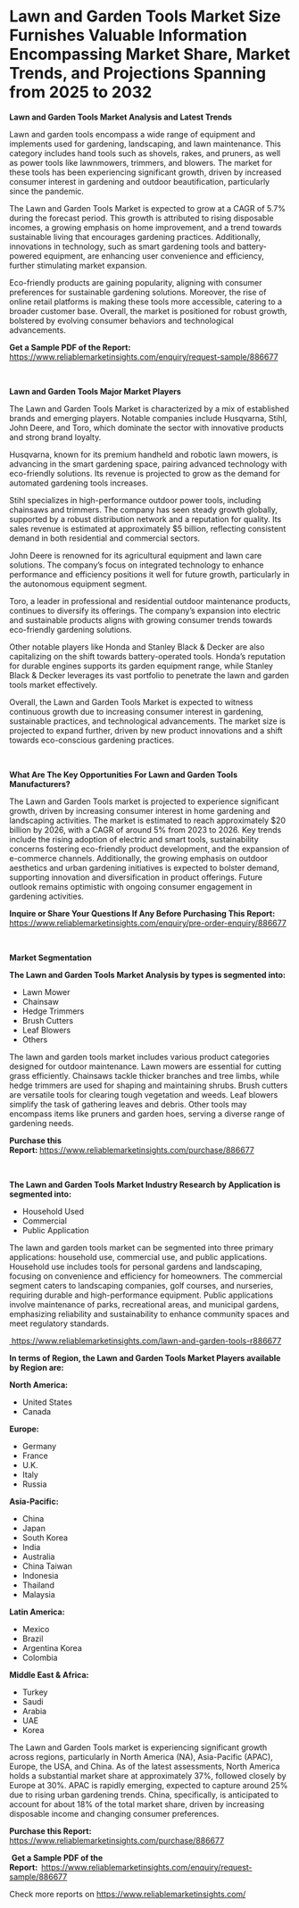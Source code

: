 <p><h1>Lawn and Garden Tools Market Size Furnishes Valuable Information Encompassing Market Share, Market Trends, and Projections Spanning from 2025 to 2032</h1></p><p><strong>Lawn and Garden Tools Market Analysis and Latest Trends</strong></p>
<p><p>Lawn and garden tools encompass a wide range of equipment and implements used for gardening, landscaping, and lawn maintenance. This category includes hand tools such as shovels, rakes, and pruners, as well as power tools like lawnmowers, trimmers, and blowers. The market for these tools has been experiencing significant growth, driven by increased consumer interest in gardening and outdoor beautification, particularly since the pandemic.</p><p>The Lawn and Garden Tools Market is expected to grow at a CAGR of 5.7% during the forecast period. This growth is attributed to rising disposable incomes, a growing emphasis on home improvement, and a trend towards sustainable living that encourages gardening practices. Additionally, innovations in technology, such as smart gardening tools and battery-powered equipment, are enhancing user convenience and efficiency, further stimulating market expansion.</p><p>Eco-friendly products are gaining popularity, aligning with consumer preferences for sustainable gardening solutions. Moreover, the rise of online retail platforms is making these tools more accessible, catering to a broader customer base. Overall, the market is positioned for robust growth, bolstered by evolving consumer behaviors and technological advancements.</p></p>
<p><strong>Get a Sample PDF of the Report:&nbsp;</strong> <a href="https://www.reliablemarketinsights.com/enquiry/request-sample/886677?utm_campaign=2449&utm_medium=2&utm_source=Github&utm_content=ia&utm_term=17022025&utm_id=lawn-and-garden-tools">https://www.reliablemarketinsights.com/enquiry/request-sample/886677</a></p>
<p>&nbsp;</p>
<p><strong>Lawn and Garden Tools Major Market Players</strong></p>
<p><p>The Lawn and Garden Tools Market is characterized by a mix of established brands and emerging players. Notable companies include Husqvarna, Stihl, John Deere, and Toro, which dominate the sector with innovative products and strong brand loyalty. </p><p>Husqvarna, known for its premium handheld and robotic lawn mowers, is advancing in the smart gardening space, pairing advanced technology with eco-friendly solutions. Its revenue is projected to grow as the demand for automated gardening tools increases.</p><p>Stihl specializes in high-performance outdoor power tools, including chainsaws and trimmers. The company has seen steady growth globally, supported by a robust distribution network and a reputation for quality. Its sales revenue is estimated at approximately $5 billion, reflecting consistent demand in both residential and commercial sectors.</p><p>John Deere is renowned for its agricultural equipment and lawn care solutions. The company’s focus on integrated technology to enhance performance and efficiency positions it well for future growth, particularly in the autonomous equipment segment.</p><p>Toro, a leader in professional and residential outdoor maintenance products, continues to diversify its offerings. The company’s expansion into electric and sustainable products aligns with growing consumer trends towards eco-friendly gardening solutions.</p><p>Other notable players like Honda and Stanley Black & Decker are also capitalizing on the shift towards battery-operated tools. Honda’s reputation for durable engines supports its garden equipment range, while Stanley Black & Decker leverages its vast portfolio to penetrate the lawn and garden tools market effectively.</p><p>Overall, the Lawn and Garden Tools Market is expected to witness continuous growth due to increasing consumer interest in gardening, sustainable practices, and technological advancements. The market size is projected to expand further, driven by new product innovations and a shift towards eco-conscious gardening practices.</p></p>
<p>&nbsp;</p>
<p><strong>What Are The Key Opportunities For Lawn and Garden Tools Manufacturers?</strong></p>
<p><p>The Lawn and Garden Tools market is projected to experience significant growth, driven by increasing consumer interest in home gardening and landscaping activities. The market is estimated to reach approximately $20 billion by 2026, with a CAGR of around 5% from 2023 to 2026. Key trends include the rising adoption of electric and smart tools, sustainability concerns fostering eco-friendly product development, and the expansion of e-commerce channels. Additionally, the growing emphasis on outdoor aesthetics and urban gardening initiatives is expected to bolster demand, supporting innovation and diversification in product offerings. Future outlook remains optimistic with ongoing consumer engagement in gardening activities.</p></p>
<p><strong>Inquire or Share Your Questions If Any Before Purchasing This Report:</strong> <a href="https://www.reliablemarketinsights.com/enquiry/pre-order-enquiry/886677?utm_campaign=2449&utm_medium=2&utm_source=Github&utm_content=ia&utm_term=17022025&utm_id=lawn-and-garden-tools">https://www.reliablemarketinsights.com/enquiry/pre-order-enquiry/886677</a></p>
<p>&nbsp;</p>
<p><strong>Market Segmentation</strong></p>
<p><strong>The Lawn and Garden Tools Market Analysis by types is segmented into:</strong></p>
<p><ul><li>Lawn Mower</li><li>Chainsaw</li><li>Hedge Trimmers</li><li>Brush Cutters</li><li>Leaf Blowers</li><li>Others</li></ul></p>
<p><p>The lawn and garden tools market includes various product categories designed for outdoor maintenance. Lawn mowers are essential for cutting grass efficiently. Chainsaws tackle thicker branches and tree limbs, while hedge trimmers are used for shaping and maintaining shrubs. Brush cutters are versatile tools for clearing tough vegetation and weeds. Leaf blowers simplify the task of gathering leaves and debris. Other tools may encompass items like pruners and garden hoes, serving a diverse range of gardening needs.</p></p>
<p><strong>Purchase this Report:&nbsp;</strong><a href="https://www.reliablemarketinsights.com/purchase/886677?utm_campaign=2449&utm_medium=2&utm_source=Github&utm_content=ia&utm_term=17022025&utm_id=lawn-and-garden-tools">https://www.reliablemarketinsights.com/purchase/886677</a></p>
<p>&nbsp;</p>
<p><strong>The Lawn and Garden Tools Market Industry Research by Application is segmented into:</strong></p>
<p><ul><li>Household Used</li><li>Commercial</li><li>Public Application</li></ul></p>
<p><p>The lawn and garden tools market can be segmented into three primary applications: household use, commercial use, and public applications. Household use includes tools for personal gardens and landscaping, focusing on convenience and efficiency for homeowners. The commercial segment caters to landscaping companies, golf courses, and nurseries, requiring durable and high-performance equipment. Public applications involve maintenance of parks, recreational areas, and municipal gardens, emphasizing reliability and sustainability to enhance community spaces and meet regulatory standards.</p></p>
<p><a href="https://www.reliablemarketinsights.com/lawn-and-garden-tools-r886677?utm_campaign=2449&utm_medium=2&utm_source=Github&utm_content=ia&utm_term=17022025&utm_id=lawn-and-garden-tools">&nbsp;https://www.reliablemarketinsights.com/lawn-and-garden-tools-r886677</a></p>
<p><strong>In terms of Region, the Lawn and Garden Tools Market Players available by Region are:</strong></p>
<p>
    <p> <strong> North America: </strong>
        <ul>
            <li>United States</li>
            <li>Canada</li>
        </ul>
        </p> 
    <p> <strong> Europe: </strong>
        <ul>
            <li>Germany</li>
            <li>France</li>
            <li>U.K.</li>
            <li>Italy</li>
            <li>Russia</li>
        </ul>
        </p> 
    <p> <strong> Asia-Pacific: </strong>
        <ul>
            <li>China</li>
            <li>Japan</li>
            <li>South Korea</li>
            <li>India</li>
            <li>Australia</li>
            <li>China Taiwan</li>
            <li>Indonesia</li>
            <li>Thailand</li>
            <li>Malaysia</li>
        </ul>
        </p> 
    <p> <strong> Latin America: </strong>
        <ul>
            <li>Mexico</li>
            <li>Brazil</li>
            <li>Argentina Korea</li>
            <li>Colombia</li>
        </ul>
        </p> 
    <p> <strong> Middle East & Africa: </strong>
        <ul>
            <li>Turkey</li>
            <li>Saudi</li>
            <li>Arabia</li>
            <li>UAE</li>
            <li>Korea</li>
        </ul>
    </p>
    </p>
<p><p>The Lawn and Garden Tools market is experiencing significant growth across regions, particularly in North America (NA), Asia-Pacific (APAC), Europe, the USA, and China. As of the latest assessments, North America holds a substantial market share at approximately 37%, followed closely by Europe at 30%. APAC is rapidly emerging, expected to capture around 25% due to rising urban gardening trends. China, specifically, is anticipated to account for about 18% of the total market share, driven by increasing disposable income and changing consumer preferences.</p></p>
<p><strong>Purchase this Report: </strong><a href="https://www.reliablemarketinsights.com/purchase/886677?utm_campaign=2449&utm_medium=2&utm_source=Github&utm_content=ia&utm_term=17022025&utm_id=lawn-and-garden-tools">https://www.reliablemarketinsights.com/purchase/886677</a></p>
<p>&nbsp;<strong>Get a Sample PDF of the Report:&nbsp;&nbsp;</strong><a href="https://www.reliablemarketinsights.com/enquiry/request-sample/886677?utm_campaign=2449&utm_medium=2&utm_source=Github&utm_content=ia&utm_term=17022025&utm_id=lawn-and-garden-tools">https://www.reliablemarketinsights.com/enquiry/request-sample/886677</a></p>
<p><strong></strong></p>
<p>Check more reports on <a href="https://www.reliablemarketinsights.com/?utm_campaign=2449&utm_medium=2&utm_source=Github&utm_content=ia&utm_term=17022025&utm_id=lawn-and-garden-tools">https://www.reliablemarketinsights.com/</a></p>